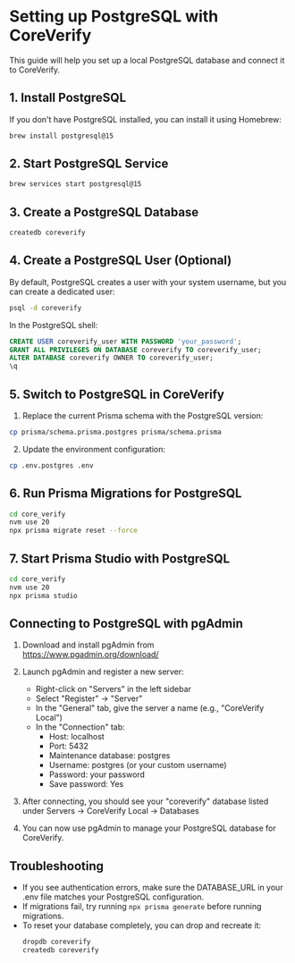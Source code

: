 # Setting up PostgreSQL with CoreVerify

This guide will help you set up a local PostgreSQL database and connect it to CoreVerify.

## 1. Install PostgreSQL

If you don't have PostgreSQL installed, you can install it using Homebrew:

```bash
brew install postgresql@15
```

## 2. Start PostgreSQL Service

```bash
brew services start postgresql@15
```

## 3. Create a PostgreSQL Database

```bash
createdb coreverify
```

## 4. Create a PostgreSQL User (Optional)

By default, PostgreSQL creates a user with your system username, but you can create a dedicated user:

```bash
psql -d coreverify
```

In the PostgreSQL shell:

```sql
CREATE USER coreverify_user WITH PASSWORD 'your_password';
GRANT ALL PRIVILEGES ON DATABASE coreverify TO coreverify_user;
ALTER DATABASE coreverify OWNER TO coreverify_user;
\q
```

## 5. Switch to PostgreSQL in CoreVerify

1. Replace the current Prisma schema with the PostgreSQL version:

```bash
cp prisma/schema.prisma.postgres prisma/schema.prisma
```

2. Update the environment configuration:

```bash
cp .env.postgres .env
```

## 6. Run Prisma Migrations for PostgreSQL

```bash
cd core_verify
nvm use 20
npx prisma migrate reset --force
```

## 7. Start Prisma Studio with PostgreSQL

```bash
cd core_verify
nvm use 20
npx prisma studio
```

## Connecting to PostgreSQL with pgAdmin

1. Download and install pgAdmin from https://www.pgadmin.org/download/

2. Launch pgAdmin and register a new server:
   - Right-click on "Servers" in the left sidebar
   - Select "Register" → "Server"
   - In the "General" tab, give the server a name (e.g., "CoreVerify Local")
   - In the "Connection" tab:
     - Host: localhost
     - Port: 5432
     - Maintenance database: postgres
     - Username: postgres (or your custom username)
     - Password: your password
     - Save password: Yes

3. After connecting, you should see your "coreverify" database listed under
   Servers → CoreVerify Local → Databases

4. You can now use pgAdmin to manage your PostgreSQL database for CoreVerify.

## Troubleshooting

- If you see authentication errors, make sure the DATABASE_URL in your .env file matches your PostgreSQL configuration.
- If migrations fail, try running `npx prisma generate` before running migrations.
- To reset your database completely, you can drop and recreate it:
  ```bash
  dropdb coreverify
  createdb coreverify
  ``` 